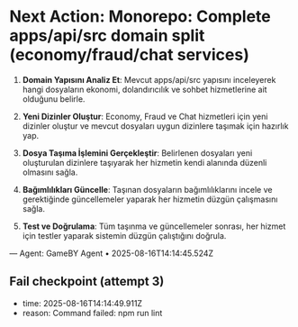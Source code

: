 # Next Action: Monorepo: Complete apps/api/src domain split (economy/fraud/chat services)

1. **Domain Yapısını Analiz Et**: Mevcut apps/api/src yapısını inceleyerek hangi dosyaların ekonomi, dolandırıcılık ve sohbet hizmetlerine ait olduğunu belirle.

2. **Yeni Dizinler Oluştur**: Economy, Fraud ve Chat hizmetleri için yeni dizinler oluştur ve mevcut dosyaları uygun dizinlere taşımak için hazırlık yap.

3. **Dosya Taşıma İşlemini Gerçekleştir**: Belirlenen dosyaları yeni oluşturulan dizinlere taşıyarak her hizmetin kendi alanında düzenli olmasını sağla.

4. **Bağımlılıkları Güncelle**: Taşınan dosyaların bağımlılıklarını incele ve gerektiğinde güncellemeler yaparak her hizmetin düzgün çalışmasını sağla.

5. **Test ve Doğrulama**: Tüm taşınma ve güncellemeler sonrası, her hizmet için testler yaparak sistemin düzgün çalıştığını doğrula.

— Agent: GameBY Agent • 2025-08-16T14:14:45.524Z


## Fail checkpoint (attempt 3)
- time: 2025-08-16T14:14:49.911Z
- reason: Command failed: npm run lint
